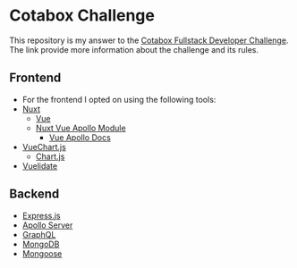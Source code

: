 # Cotabox Challenge

This repository is my answer to the [Cotabox Fullstack Developer Challenge](https://github.com/Cotabox/fullstack-challenge). The link provide more information about the challenge and its rules.

## Frontend
* For the frontend I opted on using the following tools:
* [Nuxt](https://nuxtjs.org/)
    * [Vue]()
    * [Nuxt Vue Apollo Module](https://github.com/nuxt-community/apollo-module)
        * [Vue Apollo Docs](https://vue-apollo.netlify.com/guide/)
* [VueChart.js](https://vue-chartjs.org/)
    * [Chart.js](https://www.chartjs.org/)
* [Vuelidate](https://vuelidate.netlify.com/)


## Backend
* [Express.js](https://expressjs.com/)
* [Apollo Server](https://www.apollographql.com/docs/apollo-server/)
* [GraphQL](https://graphql.org/)
* [MongoDB](https://www.mongodb.com)
* [Mongoose](https://mongoosejs.com/)
